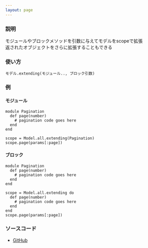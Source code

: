 ```yaml
---
layout: page
---
```


### 説明

モジュールやブロックメソッドを引数に与えてモデルをscopeで拡張  
返されたオブジェクトをさらに拡張することもできる

### 使い方

    モデル.extending(モジュール.., ブロック引数)

### 例

#### モジュール

    module Pagination
      def page(number)
        # pagination code goes here
      end
    end

    scope = Model.all.extending(Pagination)
    scope.page(params[:page])

#### ブロック

    module Pagination
      def page(number)
        # pagination code goes here
      end
    end

    scope = Model.all.extending do
      def page(number)
        # pagination code goes here
      end
    end
    scope.page(params[:page])

### ソースコード

- [GitHub](https://github.com/rails/rails/blob/984c3ef2775781d47efa9f541ce570daa2434a80/activerecord/lib/active_record/relation/query_methods.rb#L1113)
